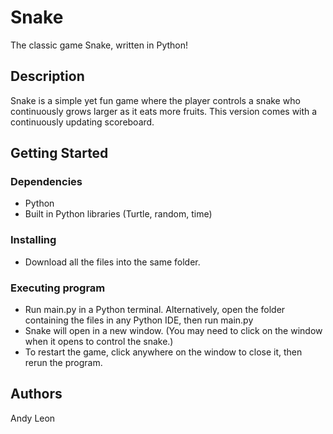 # Snake

The classic game Snake, written in Python!

## Description

Snake is a simple yet fun game where the player controls a snake who continuously grows larger as it eats more fruits. This version comes with a continuously updating scoreboard.

## Getting Started

### Dependencies

* Python
* Built in Python libraries (Turtle, random, time)

### Installing

* Download all the files into the same folder.

### Executing program

* Run main.py in a Python terminal. Alternatively, open the folder containing the files in any Python IDE, then run main.py
* Snake will open in a new window. (You may need to click on the window when it opens to control the snake.)
* To restart the game, click anywhere on the window to close it, then rerun the program.

## Authors

Andy Leon
